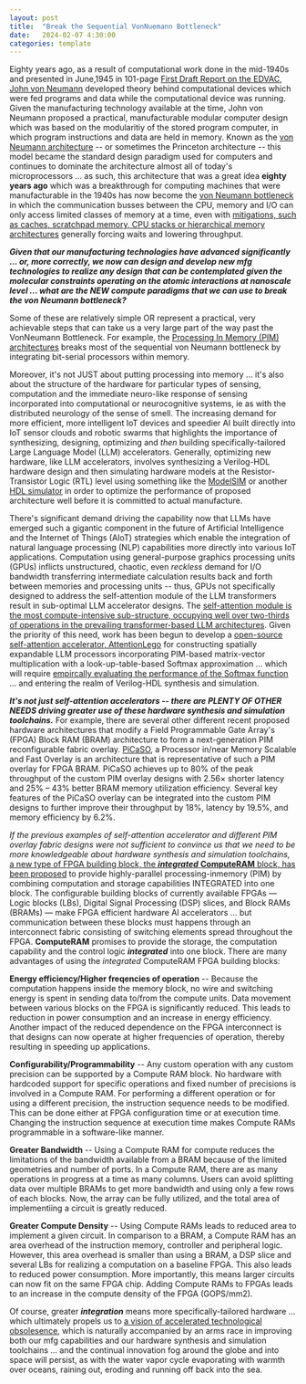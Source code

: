 ```yaml
---
layout: post
title:  "Break the Sequential VonNuemann Bottleneck"
date:   2024-02-07 4:30:00
categories: template
---
```



Eighty years ago, as a result of computational work done in the mid-1940s and presented in June,1945 in 101-page [First Draft Report on the EDVAC](https://en.wikipedia.org/wiki/First_Draft_of_a_Report_on_the_EDVAC), [John von Neumann](https://en.wikipedia.org/wiki/John_von_Neumann) developed theory behind computational devices which were fed programs and data while the computational device was running. Given the manufacturing technology available at the time, John von Neumann proposed a practical, manufacturable modular computer design which was based on the modularitiy of the stored program computer, in which program instructions and data are held in memory. Known as the [von Neumann architecture](https://en.wikipedia.org/wiki/Von_Neumann_architecture) -- or sometimes the Princeton architecture -- this model became the standard design paradigm used for computers and continues to dominate the architecture almost all of today's microprocessors ... as such, this architecture that was a great idea **eighty years ago** which was a breakthrough for computing machines that were manufacturable in the 1940s has now become the [von Neumann bottleneck](https://en.wikipedia.org/wiki/Von_Neumann_architecture#Von_Neumann_bottleneck) in which the communication busses between the CPU, memory and I/O can only access limited classes of memory at a time, even with [mitigations, such as caches, scratchpad memory, CPU stacks or hierarchical memory architectures](https://en.wikipedia.org/wiki/Von_Neumann_architecture#Mitigations) generally forcing waits and lowering throughput.

***Given that our manufacturing technologies have advanced significantly ... or, more correctly, we now can design and develop new mfg technologies to realize any design that can be contemplated given the molecular constraints operating on the atomic interactions at nanoscale level ... what are the NEW compute paradigms that we can use to break the von Neumann bottleneck?***

Some of these are relatively simple OR represent a practical, very achievable steps that can take us a very large part of the way past the VonNeumann Bottleneck. For example, the [Processing In Memory (PIM) architectures](https://arxiv.org/search/?query=Processor+in+Memory+(PIM)+architectures&searchtype=all&source=header) breaks most of the sequential von Neumann bottleneck by integrating bit-serial processors within memory. 

Moreover, it's not JUST about putting processing into memory ... it's also about the structure of the hardware for particular types of sensing, computation and the immediate neuro-like response of sensing incorporated into computational or neurocognitive systems, ie as with the distributed neurology of the sense of smell. The increasing demand for more efficient, more intelligent IoT devices and speedier AI built directly into IoT sensor clouds and robotic swarms that highlights the importance of synthesizing, designing, optimizing and *then* building specifically-tailored Large Language Model (LLM) accelerators.  Generally, optimizing new hardware, like LLM accelerators, involves synthesizing a Verilog-HDL hardware design and then simulating hardware models at the Resistor-Transistor Logic (RTL) level using something like the [ModelSIM](https://en.wikipedia.org/wiki/ModelSim) or another [HDL simulator](https://en.wikipedia.org/wiki/List_of_HDL_simulators) in order to optimize the performance of proposed architecture well before it is committed to actual manufacture.

There's significant demand driving the capability now that LLMs have emerged such a gigantic component in the future of Artificial Intelligence and the Internet of Things (AIoT) strategies which enable the integration of natural language processing (NLP) capabilities more directly into various IoT applications. Computation using general-purpose graphics processing units (GPUs) inflicts unstructured, chaotic, even *reckless* demand for I/O bandwidth transferring intermediate calculation results back and forth between memories and processing units -- thus, GPUs not specifically designed to address the self-attention module of the LLM transformers result in sub-optimal LLM accelerator designs.  The [self-attention module is the most compute-intensive sub-structure, occupying well over two-thirds of operations in the prevailing transformer-based LLM architectures](https://arxiv.org/abs/2401.11459). Given the priority of this need, work has been begun to develop a [open-source self-attention accelerator, AttentionLego](https://github.com/bonanyan/attentionlego) for constructing spatially expandable LLM processors incorporating PIM-based matrix-vector multiplication with a look-up-table-based Softmax approximation ... which will require [empircally evaluating the performance of the Softmax function](https://www.connectedpapers.com/main/bb95498cd5cfb54d7f1f7a2da725a59320d11fbf/An-Empirical-Evaluation-of-Enhanced-Performance-Softmax-Function-in-Deep-Learning/graph) ... and entering the realm of Verilog-HDL synthesis and simulation.

***It's not just self-attention accelerators -- there are PLENTY OF OTHER NEEDS driving greater use of these hardware synthesis and simulation toolchains.*** For example, there are several other different recent proposed hardware architectures that modify a Field Programmable Gate Array's (FPGA) Block RAM (BRAM) architecture to form a next-generation PIM reconfigurable fabric overlay. [PiCaSO](https://arxiv.org/abs/2308.03914v1), a Processor in/near Memory Scalable and Fast Overlay is an architecture that is representative of such a PIM overlay for FPGA BRAM. PiCaSO achieves up to 80% of the peak throughput of the custom PIM overlay designs with 2.56× shorter latency and 25% – 43% better BRAM memory utilization efficiency. Several key features of the PiCaSO overlay can be integrated into the custom PIM designs to further improve their throughput by 18%, latency by 19.5%, and memory efficiency by 6.2%.

*If the previous examples of self-attention accelerator and different PIM overlay fabric designs were not sufficient to convince us that we need to be more knowledgeable about hardware synthesis and simulation toolchains,* [a new type of FPGA building block, the ***integrated*** **ComputeRAM** block, has been proposed](https://arxiv.org/pdf/2107.09178v1.pdf) to provide highly-parallel processing-inmemory (PIM) by combining computation and storage capabilities INTEGRATED into one block. The configurable building blocks of currently available FPGAs — Logic blocks (LBs), Digital Signal Processing (DSP) slices, and Block RAMs (BRAMs) — make FPGA efficient hardware AI accelerators ... but communication between these blocks must happens through an interconnect fabric consisting of switching elements spread throughout the FPGA. **ComputeRAM** promises to provide the storage, the computation capability and the control logic ***integrated*** into one block. There are many advantages of using the *integrated* ComputeRAM FPGA building blocks:

**Energy efficiency/Higher freqencies of operation** -- Because the computation happens inside the memory block, no wire and switching energy is spent in sending data to/from the compute units. Data movement between various blocks on the FPGA is significantly reduced. This leads to reduction in power consumption and an increase in energy efficiency. Another impact of the reduced dependence on the FPGA interconnect is that designs can now operate at higher frequencies of operation, thereby resulting in speeding up applications.

**Configurability/Programmability** -- Any custom operation with any custom precision can be supported by a Compute RAM block. No hardware with hardcoded support for specific operations and fixed number of precisions is involved in a Compute RAM. For performing a different operation or for using a different precision, the instruction sequence needs to be modified. This can be done either at FPGA configuration time or at execution time. Changing the instruction sequence at execution time makes Compute RAMs programmable in a software-like manner.

**Greater Bandwidth** -- Using a Compute RAM for compute reduces the limitations of the bandwidth available from a BRAM because of the limited geometries and number of ports. In a Compute RAM, there are as many operations in progress at a time as many columns. Users can avoid splitting data over multiple BRAMs to get more bandwidth and using only a few rows of each blocks. Now, the array can be fully utilized, and the total area of implementiing a circuit is greatly reduced.

**Greater Compute Density** -- Using Compute RAMs leads to reduced area to implement a given circuit. In comparison to a BRAM, a Compute RAM has an area overhead of the instruction memory, controller and peripheral logic. However, this area overhead is smaller than using a BRAM, a DSP slice and several LBs for realizing a computation on a baseline FPGA. This also leads to reduced power consumption. More importantly, this means larger circuits can now fit on the same FPGA chip. Adding Compute RAMs to FPGAs leads to an increase in the compute density of the FPGA (GOPS/mm2).

Of course, greater ***integration*** means more specifically-tailored hardware ... which ultimately propels us to [a vision of accelerated technological obsolesence](https://arxiv.org/abs/2401.02469), which is naturally accompanied by an arms race in improving both our mfg capabilities and our hardware synthesis and simulation toolchains ... and the continual innovation fog around the globe and into space will persist, as with the water vapor cycle evaporating with warmth over oceans, raining out, eroding and running off back into the sea. 